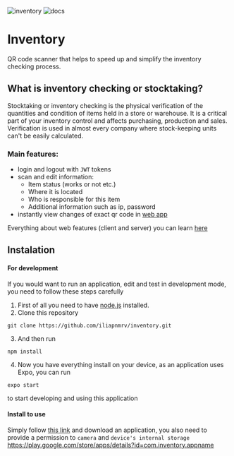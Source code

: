 ![inventory](https://github.com/iliapnmrv/inventory/tree/main/assets/inventory.jpg?raw=true)
![docs](https://github.com/iliapnmrv/inventory/tree/main/assets/docs.png?raw=true)

# Inventory
QR code scanner that helps to speed up and simplify the inventory checking process. 

## What is inventory checking or stocktaking?
Stocktaking or inventory checking is the physical verification of the quantities and condition of items held in a store or warehouse. It is a critical part of your inventory control and affects purchasing, production and sales. Verification is used in almost every company where stock-keeping units can't be easily calculated. 
### Main features:
- login and logout with ```JWT``` tokens
- scan and edit information:
  - Item status (works or not etc.)
  - Where it is located
  - Who is responsible for this item
  - Additional information such as ip, password
- instantly view changes of exact qr code in [web app](https://github.com/iliapnmrv/inventory-web)

Everything about web features (client and server) you can learn [here](https://github.com/iliapnmrv/inventory-web) 
## Instalation
#### For development
If you would want to run an application, edit and test in development mode, you need to follow these steps carefully
1. First of all you need to have [node.js](https://nodejs.org/en/) installed.
2. Clone this repository
```
git clone https://github.com/iliapnmrv/inventory.git
```
3. And then run
```
npm install
```
4. Now you have everything install on your device, as an application uses Expo, you can run
```
expo start
```
to start developing and using this application
#### Install to use
Simply follow [this link](https://play.google.com/store/apps/details?id=com.inventory.appname) and download an application, you also need to provide a permission to ```camera``` and ```device's internal storage```
https://play.google.com/store/apps/details?id=com.inventory.appname
